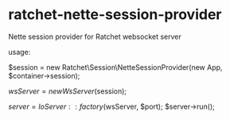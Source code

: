 ratchet-nette-session-provider
==============================

Nette session provider for Ratchet websocket server

usage:

$session = new Ratchet\Session\NetteSessionProvider(new App, $container->session);

$wsServer = new WsServer($session);

$server = IoServer::factory($wsServer, $port);
$server->run();